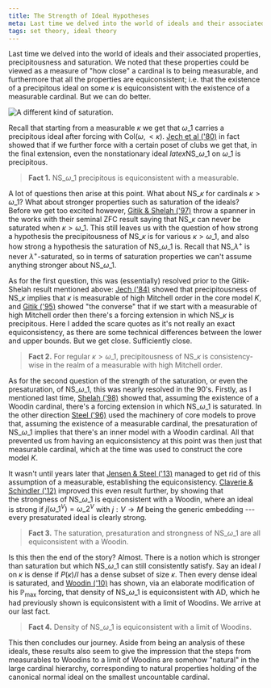 ```yaml
---
title: The Strength of Ideal Hypotheses
meta: Last time we delved into the world of ideals and their associated properties, precipitousness and saturation. We noted that these properties could be viewed as a measure of "how close" a cardinal is to being measurable, and furthermore that all the properties are equiconsistent; i.e. that the existence of a precipitous ideal on some $\kappa$ is equiconsistent with the existence of a measurable cardinal. But we can do better.
tags: set theory, ideal theory
---
```


Last time we delved into the world of ideals and their associated properties,
precipitousness and saturation. We noted that these properties could be viewed as a
measure of "how close" a cardinal is to being measurable, and furthermore that all the
properties are equiconsistent; i.e. that the existence of a precipitous ideal on some
$\kappa$ is equiconsistent with the existence of a measurable cardinal. But we can do
better.

![A different kind of
saturation.](/src/assets/img/the-strength-of-ideal-hypotheses.webp)

Recall that starting from a measurable $\kappa$ we get that $\omega\_1$ carries a
precipitous ideal after forcing with $\text{Col}(\omega,{<}\kappa)$. [Jech et al
('80)](https://mathscinet.ams.org/mathscinet-getitem?mr=560220) in fact showed that if
we further force with a certain poset of clubs we get that, in the final extension,
even the nonstationary ideal $latex \text{NS}\_{\omega\_1}$ on $\omega\_1$ is
precipitous.

> **Fact 1.** $\text{NS}\_{\omega\_1}$ precipitous is equiconsistent with a measurable.

A lot of questions then arise at this point. What about $\text{NS}\_\kappa$ for
cardinals $\kappa>\omega\_1$? What about stronger properties such as saturation of the
ideals? Before we get too excited however, [Gitik & Shelah
('97)](https://mathscinet.ams.org/mathscinet-getitem?mr=1363421) throw a spanner in the
works with their seminal $\textsf{ZFC}$ result saying that $\text{NS}\_\kappa$
can never be saturated when $\kappa>\omega\_1$. This still leaves us with the question
of how strong a hypothesis the precipitousness of $\text{NS}\_\kappa$ is for various
$\kappa>\omega\_1$, and also how strong a hypothesis the saturation of
$\text{NS}\_{\omega\_1}$ is. Recall that $\text{NS}\_{\lambda^+}$ is never
$\lambda^+$-saturated, so in terms of saturation properties we can't assume anything
stronger about $\text{NS}\_{\omega\_1}$.

As for the first question, this was (essentially) resolved prior to the Gitik-Shelah
result mentioned above: [Jech
('84)](https://mathscinet.ams.org/mathscinet-getitem?mr=763898) showed that
precipitousness of $\text{NS}\_\kappa$ implies that $\kappa$ is measurable of high
Mitchell order in the core model $K$, and [Gitik
('95)](https://mathscinet.ams.org/mathscinet-getitem?mr=1357746) showed "the converse"
that if we start with a measurable of high Mitchell order then there's a forcing
extension in which $\text{NS}\_\kappa$ is precipitous. Here I added the scare quotes as
it's not really an exact equiconsistency, as there are some technical differences
between the lower and upper bounds. But we get close. Sufficiently close.

> **Fact 2.** For regular $\kappa>\omega\_1$, precipitousness of $\text{NS}\_\kappa$ is
> consistency-wise in the realm of a measurable with high Mitchell order.

As for the second question of the strength of the saturation, or even the
presaturation, of $\text{NS}\_{\omega\_1}$, this was nearly resolved in the 90's.
Firstly, as I mentioned last time, [Shelah
('98)](https://mathscinet.ams.org/mathscinet-getitem?mr=1623206) showed that, assuming
the existence of a Woodin cardinal, there's a forcing extension in which
$\text{NS}\_{\omega\_1}$ is saturated. In the other direction [Steel
('96)](https://mathscinet.ams.org/mathscinet-getitem?mr=1480175) used the machinery of
core models to prove that, assuming the existence of a measurable cardinal, the
presaturation of $\text{NS}\_{\omega\_1}$ implies that there's an inner model with a
Woodin cardinal. All that prevented us from having an equiconsistency at this point was
then just that measurable cardinal, which at the time was used to construct the core
model $K$.

It wasn't until years later that [Jensen & Steel
('13)](https://mathscinet.ams.org/mathscinet-getitem?mr=3135495) managed to get rid of
this assumption of a measurable, establishing the equiconsistency. [Claverie &
Schindler ('12)](https://mathscinet.ams.org/mathscinet-getitem?mr=2963017) improved
this even result further, by showing that the strongness of $\text{NS}\_{\omega\_1}$ is
equiconsistent with a Woodin, where an ideal is strong if $j(\omega\_1^V)=\omega\_2^V$
with $j:V\to M$ being the generic embedding --- every presaturated ideal is clearly
strong.

> **Fact 3.** The saturation, presaturation and strongness of $\text{NS}\_{\omega\_1}$
> are all equiconsistent with a Woodin.

Is this then the end of the story? Almost. There is a notion which is stronger than
saturation but which $\text{NS}\_{\omega\_1}$ can still consistently satisfy. Say an
ideal $I$ on $\kappa$ is dense if $P(\kappa)/I$ has a dense subset of size $\kappa$.
Then every dense ideal is saturated, and [Woodin
('10)](https://mathscinet.ams.org/mathscinet-getitem?mr=2723878) has shown, via an
elaborate modification of his $\mathbb P_{\text{max}}$ forcing, that density of
$\text{NS}\_{\omega\_1}$ is equiconsistent with $\textsf{AD}$, which he had previously
shown is equiconsistent with a limit of Woodins. We arrive at our last fact.

> **Fact 4.** Density of $\text{NS}\_{\omega\_1}$ is equiconsistent with a limit of
> Woodins.

This then concludes our journey. Aside from being an analysis of these ideals, these
results also seem to give the impression that the steps from measurables to Woodins to
a limit of Woodins are somehow "natural" in the large cardinal hierarchy, corresponding
to natural properties holding of the canonical normal ideal on the smallest uncountable
cardinal.
